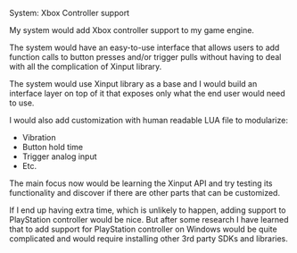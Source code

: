 System: Xbox Controller support

My system would add Xbox controller support to my game engine.

The system would have an easy-to-use interface that allows users to add function calls to button presses and/or trigger pulls without having to deal with all the complication of Xinput library.

The system would use Xinput library as a base and I would build an interface layer on top of it that exposes only what the end user would need to use. 

I would also add customization with human readable LUA file to modularize:
-	Vibration
-	Button hold time
-	Trigger analog input
-	Etc.

The main focus now would be learning the Xinput API and try testing its functionality and discover if there are other parts that can be customized.

If I end up having extra time, which is unlikely to happen, adding support to PlayStation controller would be nice. But after some research I have learned that to add support for PlayStation controller on Windows would be quite complicated and would require installing other 3rd party SDKs and libraries.
